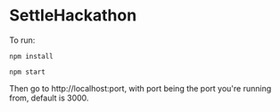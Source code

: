 # SettleHackathon

To run: 

`npm install`

`npm start`

Then go to http://localhost:port, with port being the port you're running from, default is 3000.
